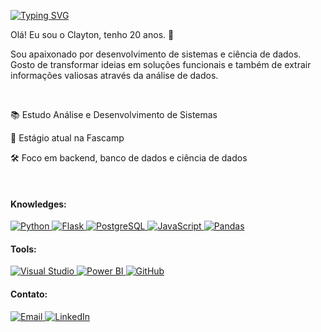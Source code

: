 <a href="https://git.io/typing-svg"><img src="https://readme-typing-svg.herokuapp.com?font=Fira+Code&size=28&pause=1000&color=39FF14&center=true&vCenter=true&width=435&lines=Hi%2C+I'm+Clayton+Ramalho%21;Welcome+to+my+github+!" alt="Typing SVG" /></a>

<p>Olá! Eu sou o Clayton, tenho 20 anos. 👋</p>
<p>Sou apaixonado por desenvolvimento de sistemas e ciência de dados. Gosto de transformar ideias em soluções funcionais e também de extrair informações valiosas através da análise de dados.</p>
<br>
<p>📚 Estudo Análise e Desenvolvimento de Sistemas</p>
<p>💼 Estágio atual na Fascamp</p>
<p>🛠️ Foco em backend, banco de dados e ciência de dados</p>
<br>
<h4>Knowledges: </h4>
<p>
 <a target="_blank" rel="noopener noreferrer nofollow" href="#">
  <img src="https://img.shields.io/badge/-Python-0D1117?style=for-the-badge&logo=python&logoColor=yellow&labelColor=0D1117" alt="Python" style="max-width: 100%;">
</a>

<a target="_blank" rel="noopener noreferrer nofollow" href="#">
  <img src="https://img.shields.io/badge/-Flask-0D1117?style=for-the-badge&logo=flask&logoColor=white&labelColor=0D1117" alt="Flask" style="max-width: 100%;">
</a>

<a target="_blank" rel="noopener noreferrer nofollow" href="#">
  <img src="https://img.shields.io/badge/-PostgreSQL-0D1117?style=for-the-badge&logo=postgresql&logoColor=blue&labelColor=0D1117" alt="PostgreSQL" style="max-width: 100%;">
</a>

<a target="_blank" rel="noopener noreferrer nofollow" href="#">
  <img src="https://img.shields.io/badge/-JavaScript-0D1117?style=for-the-badge&logo=javascript&logoColor=yellow&labelColor=0D1117" alt="JavaScript" style="max-width: 100%;">
</a>


<a target="_blank" rel="noopener noreferrer nofollow" href="#">
  <img src="https://img.shields.io/badge/-Pandas-0D1117?style=for-the-badge&logo=pandas&logoColor=white&labelColor=0D1117" alt="Pandas" style="max-width: 100%;">
</a>
</p>


<h4>Tools: </h4>

<a target="_blank" rel="noopener noreferrer nofollow" href="#">
  <img src="https://img.shields.io/badge/-Visual%20Studio-0D1117?style=for-the-badge&logo=visual-studio&logoColor=C8A2C8&labelColor=0D1117" alt="Visual Studio" style="max-width: 100%;">
</a>

<a target="_blank" rel="noopener noreferrer nofollow" href="#">
  <img src="https://img.shields.io/badge/-Power%20BI-0D1117?style=for-the-badge&logo=powerbi&logoColor=F2C811&labelColor=0D1117" alt="Power BI" style="max-width: 100%;">
</a>

<a target="_blank" rel="noopener noreferrer nofollow" href="#">
  <img src="https://img.shields.io/badge/-GitHub-0D1117?style=for-the-badge&logo=github&labelColor=0D1117" alt="GitHub" style="max-width: 100%;">
</a>


<h4>Contato: </h4>
<a href="mailto:clayton.carllos08@gmail.com">
    <img src="https://img.shields.io/badge/Email-D14836?style=for-the-badge&logo=gmail&logoColor=white" alt="Email">
</a>
<a href="https://www.linkedin.com/in/clayton-ramalho-17a607222" target="_blank">
    <img src="https://img.shields.io/badge/LinkedIn-0077B5?style=for-the-badge&logo=linkedin&logoColor=white" alt="LinkedIn">
</a>
